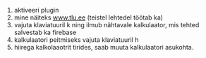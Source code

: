 1. aktiveeri plugin
2. mine näiteks www.tlu.ee (teistel lehtedel töötab ka)
3. vajuta klaviatuuril k ning ilmub nähtavale kalkulaator, mis tehted salvestab ka firebase
4. kalkulaatori peitmiseks vajuta klaviatuuril h
5. hiirega kalkolaaotrit tirides, saab muuta kalkulaatori asukohta.
